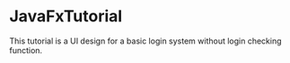 # JavaFxTutorial
This tutorial is a UI design for a basic login system without login checking function.
